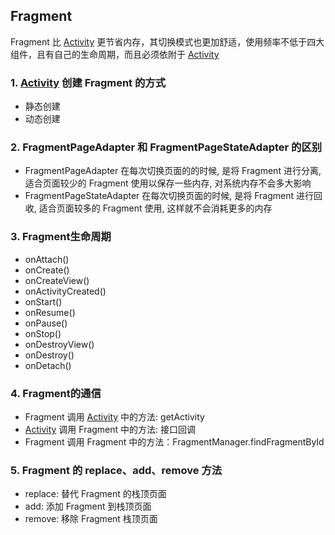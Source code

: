 ## Fragment
Fragment 比 [Activity] 更节省内存，其切换模式也更加舒适，使用频率不低于四大组件，且有自己的生命周期，而且必须依附于 [Activity]

### 1. [Activity] 创建 Fragment 的方式
* 静态创建
* 动态创建

### 2. FragmentPageAdapter 和 FragmentPageStateAdapter 的区别
* FragmentPageAdapter 在每次切换页面的的时候, 是将 Fragment 进行分离, 适合页面较少的 Fragment 使用以保存一些内存, 对系统内存不会多大影响
* FragmentPageStateAdapter 在每次切换页面的时候, 是将 Fragment 进行回收, 适合页面较多的 Fragment 使用, 这样就不会消耗更多的内存

### 3. Fragment生命周期
* onAttach()
* onCreate()
* onCreateView()
* onActivityCreated()
* onStart()
* onResume()
* onPause()
* onStop()
* onDestroyView()
* onDestroy()
* onDetach()

### 4. Fragment的通信
* Fragment 调用 [Activity] 中的方法: getActivity
* [Activity] 调用 Fragment 中的方法: 接口回调
* Fragment 调用 Fragment 中的方法：FragmentManager.findFragmentById

### 5. Fragment 的 replace、add、remove 方法
* replace: 替代 Fragment 的栈顶页面
* add: 添加 Fragment 到栈顶页面
* remove: 移除 Fragment 栈顶页面


[Activity]:https://github.com/yangsanning/Keep/blob/master/Android%20%E5%9F%BA%E7%A1%80/12.Activity.md
